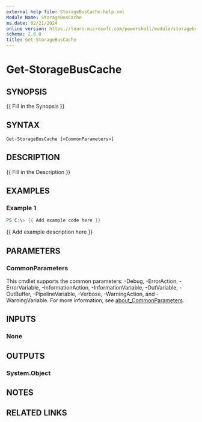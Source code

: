 ```yaml
---
external help file: StorageBusCache-help.xml
Module Name: StorageBusCache
ms.date: 02/21/2024
online version: https://learn.microsoft.com/powershell/module/storagebuscache/get-storagebuscache?view=windowsserver2025-ps&wt.mc_id=ps-gethelp
schema: 2.0.0
title: Get-StorageBusCache
---
```


# Get-StorageBusCache

## SYNOPSIS
{{ Fill in the Synopsis }}

## SYNTAX

```
Get-StorageBusCache [<CommonParameters>]
```

## DESCRIPTION
{{ Fill in the Description }}

## EXAMPLES

### Example 1
```powershell
PS C:\> {{ Add example code here }}
```

{{ Add example description here }}

## PARAMETERS

### CommonParameters
This cmdlet supports the common parameters: -Debug, -ErrorAction, -ErrorVariable, -InformationAction, -InformationVariable, -OutVariable, -OutBuffer, -PipelineVariable, -Verbose, -WarningAction, and -WarningVariable. For more information, see [about_CommonParameters](http://go.microsoft.com/fwlink/?LinkID=113216).

## INPUTS

### None

## OUTPUTS

### System.Object
## NOTES

## RELATED LINKS
